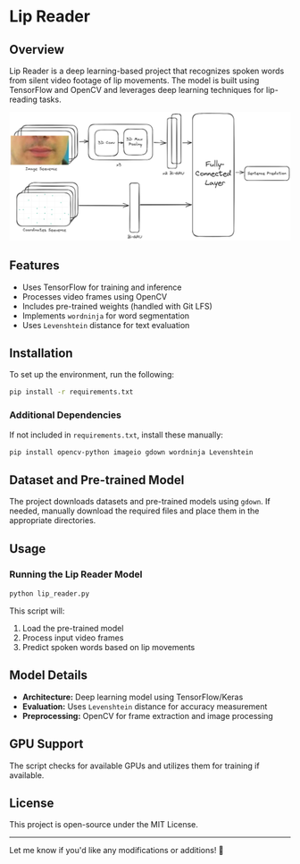 # Lip Reader

## Overview
Lip Reader is a deep learning-based project that recognizes spoken words from silent video footage of lip movements. The model is built using TensorFlow and OpenCV and leverages deep learning techniques for lip-reading tasks.

![Model Architecture](Lipsreader_model_architecture.png)


## Features
- Uses TensorFlow for training and inference
- Processes video frames using OpenCV
- Includes pre-trained weights (handled with Git LFS)
- Implements `wordninja` for word segmentation
- Uses `Levenshtein` distance for text evaluation

## Installation
To set up the environment, run the following:
```bash
pip install -r requirements.txt
```

### Additional Dependencies
If not included in `requirements.txt`, install these manually:
```bash
pip install opencv-python imageio gdown wordninja Levenshtein
```

## Dataset and Pre-trained Model
The project downloads datasets and pre-trained models using `gdown`. If needed, manually download the required files and place them in the appropriate directories.

## Usage
### Running the Lip Reader Model
```bash
python lip_reader.py
```
This script will:
1. Load the pre-trained model
2. Process input video frames
3. Predict spoken words based on lip movements


## Model Details
- **Architecture:** Deep learning model using TensorFlow/Keras
- **Evaluation:** Uses `Levenshtein` distance for accuracy measurement
- **Preprocessing:** OpenCV for frame extraction and image processing

## GPU Support
The script checks for available GPUs and utilizes them for training if available.

## License
This project is open-source under the MIT License.

---

Let me know if you'd like any modifications or additions! 🚀


